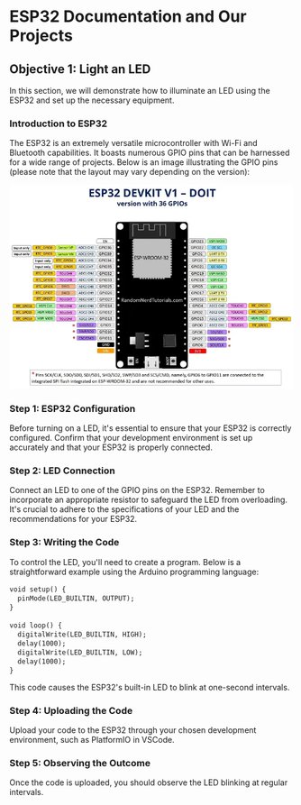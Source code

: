 # ESP32 Documentation and Our Projects

## Objective 1: Light an LED

In this section, we will demonstrate how to illuminate an LED using the ESP32 and set up the necessary equipment.

### Introduction to ESP32

The ESP32 is an extremely versatile microcontroller with Wi-Fi and Bluetooth capabilities. It boasts numerous GPIO pins that can be harnessed for a wide range of projects. Below is an image illustrating the GPIO pins (please note that the layout may vary depending on the version):

![GPIO Pinout](GPIOS.webp)

### Step 1: ESP32 Configuration

Before turning on a LED, it's essential to ensure that your ESP32 is correctly configured. Confirm that your development environment is set up accurately and that your ESP32 is properly connected.

### Step 2: LED Connection

Connect an LED to one of the GPIO pins on the ESP32. Remember to incorporate an appropriate resistor to safeguard the LED from overloading. It's crucial to adhere to the specifications of your LED and the recommendations for your ESP32.

### Step 3: Writing the Code

To control the LED, you'll need to create a program. Below is a straightforward example using the Arduino programming language:

```arduino
void setup() {
  pinMode(LED_BUILTIN, OUTPUT);
}

void loop() {
  digitalWrite(LED_BUILTIN, HIGH);
  delay(1000);
  digitalWrite(LED_BUILTIN, LOW);
  delay(1000);
}
```

This code causes the ESP32's built-in LED to blink at one-second intervals.

### Step 4: Uploading the Code

Upload your code to the ESP32 through your chosen development environment, such as PlatformIO in VSCode.

### Step 5: Observing the Outcome

Once the code is uploaded, you should observe the LED blinking at regular intervals.
